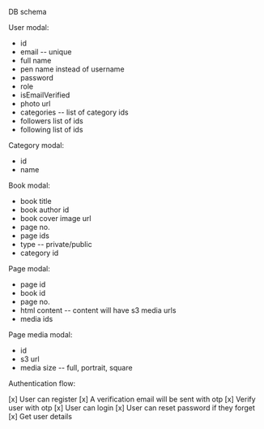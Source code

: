 DB schema

User modal:
- id
- email -- unique
- full name
- pen name instead of username
- password
- role
- isEmailVerified
- photo url
- categories -- list of category ids
- followers list of ids
- following list of ids

Category modal:
- id
- name


Book modal:
- book title
- book author id
- book cover image url
- page no.
- page ids
- type -- private/public
- category id


Page modal:
- page id
- book id
- page no.
- html content -- content will have s3 media urls
- media ids


Page media modal:
- id
- s3 url
- media size -- full, portrait, square


Authentication flow:

[x] User can register
[x] A verification email will be sent with otp
[x] Verify user with otp
[x] User can login
[x] User can reset password if they forget
[x] Get user details